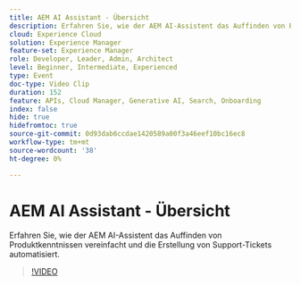 ```yaml
---
title: AEM AI Assistant - Übersicht
description: Erfahren Sie, wie der AEM AI-Assistent das Auffinden von Produktkenntnissen vereinfacht und die Erstellung von Support-Tickets automatisiert.
cloud: Experience Cloud
solution: Experience Manager
feature-set: Experience Manager
role: Developer, Leader, Admin, Architect
level: Beginner, Intermediate, Experienced
type: Event
doc-type: Video Clip
duration: 152
feature: APIs, Cloud Manager, Generative AI, Search, Onboarding
index: false
hide: true
hidefromtoc: true
source-git-commit: 0d93dab6ccdae1420589a00f3a46eef10bc16ec8
workflow-type: tm+mt
source-wordcount: '38'
ht-degree: 0%

---
```



# AEM AI Assistant - Übersicht

Erfahren Sie, wie der AEM AI-Assistent das Auffinden von Produktkenntnissen vereinfacht und die Erstellung von Support-Tickets automatisiert.

>[!VIDEO](https://video.tv.adobe.com/v/3461930/?learn=on&enablevpops&captions=ger)
